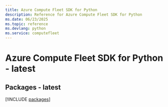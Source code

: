 ```yaml
---
title: Azure Compute Fleet SDK for Python
description: Reference for Azure Compute Fleet SDK for Python
ms.date: 06/23/2025
ms.topic: reference
ms.devlang: python
ms.service: computefleet
---
```

# Azure Compute Fleet SDK for Python - latest
## Packages - latest
[!INCLUDE [packages](compute-fleet-index.md)]